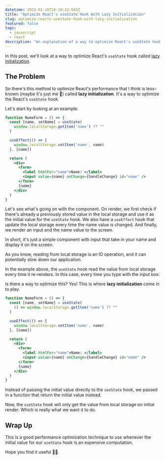 ```yaml
---
datetime: 2023-01-16T14:18:32.943Z
title: "Optimize React's useState Hook With Lazy Initialization"
slug: optimize-reacts-usestate-hook-with-lazy-initialization
featured: false
tags:
  - javascript
  - react
description: "An explanation of a way to optimize React's useState hook with lazy initialization."
---
```


In this post, we'll look at a way to optimize React's `useState` hook called [lazy initialization](https://reactjs.org/docs/hooks-reference.html#lazy-initial-state).

## The Problem

So there's this method to optimize React's performance that I think is less-known (maybe it's just me 🫠) called **lazy initialization**. It's a way to optimize the React's `useState` hook.

Let's start by looking at an example.

```jsx
function NameForm = () => {
  const [name, setName] = useState(
    window.localStorage.getItem('name') ?? ""
  )

  useEffect(() => {
    window.localStorage.setItem('name', name)
  }, [name])

  return (
    <div>
      <form>
        <label htmlFor="name">Name: </label>
        <input value={name} onChange={handleChange} id="name" />
      </form>
      {name}
    </div>
  )
}
```

Let's see what's going on with the component. On render, we first check if there's already a previously stored value in the local storage and use it as the initial value for the `useState` hook. We also have a `useEffect` hook that update the local storage every time the name value is changed. And finally, we render an input and the name value to the screen.

In short, it's just a simple component with input that take in your name and display it on the screen.

As you know, reading from local storage is an IO operation, and it can potentially slow down our application.

In the example above, the `useState` hook read the value from local storage every time it re-renders. In this case, every time you type with the input box.

Is there a way to optimize this? Yes! This is where **lazy initialization** come in to play.

```jsx {3}
function NameForm = () => {
  const [name, setName] = useState(
    () => window.localStorage.getItem('name') ?? ""
  )

  useEffect(() => {
    window.localStorage.setItem('name', name)
  }, [name])

  return (
    <div>
      <form>
        <label htmlFor="name">Name: </label>
        <input value={name} onChange={handleChange} id="name" />
      </form>
      {name}
    </div>
  )
}
```

Instead of passing the initial value directly to the `useState` hook, we passed in a function that return the initial value instead.

Now, the `useState` hook will only get the value from local storage on initial render. Which is really what we want it to do.

## Wrap Up

This is a good performance optimization technique to use whenever the initial value for our `useState` hook is an expensive computation.

Hope you find it useful 👍🏻.

